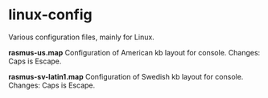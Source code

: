 linux-config
============

Various configuration files, mainly for Linux.

<b>rasmus-us.map</b>
Configuration of American kb layout for console.
Changes: Caps is Escape. 

<b>rasmus-sv-latin1.map</b>
Configuration of Swedish kb layout for console.
Changes: Caps is Escape. 
